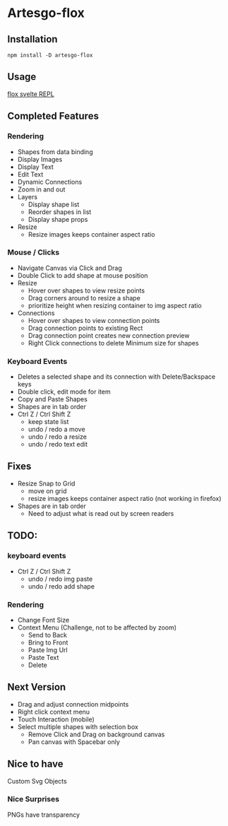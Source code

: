 # Artesgo-flox

## Installation

 `npm install -D artesgo-flox`

## Usage

[flox svelte REPL](https://svelte.dev/repl/48a0334cd2d249b185e97f9fbbd19f40?version=3.48.0)

## Completed Features

### Rendering

* Shapes from data binding
* Display Images
* Display Text
* Edit Text
* Dynamic Connections
* Zoom in and out
* Layers
  * Display shape list
  * Reorder shapes in list
  * Display shape props
* Resize
  * Resize images keeps container aspect ratio

### Mouse / Clicks

* Navigate Canvas via Click and Drag
* Double Click to add shape at mouse position
* Resize
  * Hover over shapes to view resize points
  * Drag corners around to resize a shape
  * prioritize height when resizing container to img aspect ratio
* Connections
  * Hover over shapes to view connection points
  * Drag connection points to existing Rect
  * Drag connection point creates new connection preview
  * Right Click connections to delete
Minimum size for shapes

### Keyboard Events
* Deletes a selected shape and its connection with Delete/Backspace keys
* Double click, edit mode for item
* Copy and Paste Shapes
* Shapes are in tab order
* Ctrl Z / Ctrl Shift Z
  * keep state list
  * undo / redo a move
  * undo / redo a resize
  * undo / redo text edit

## Fixes
* Resize Snap to Grid
  * move on grid
  * resize images keeps container aspect ratio (not working in firefox)
* Shapes are in tab order
  * Need to adjust what is read out by screen readers

## TODO:

### keyboard events

* Ctrl Z / Ctrl Shift Z
  * undo / redo img paste
  * undo / redo add shape

### Rendering

* Change Font Size
* Context Menu (Challenge, not to be affected by zoom)
  * Send to Back
  * Bring to Front
  * Paste Img Url
  * Paste Text
  * Delete

## Next Version
* Drag and adjust connection midpoints
* Right click context menu
* Touch Interaction (mobile)
* Select multiple shapes with selection box
  * Remove Click and Drag on background canvas
  * Pan canvas with Spacebar only

## Nice to have
Custom Svg Objects

### Nice Surprises
PNGs have transparency